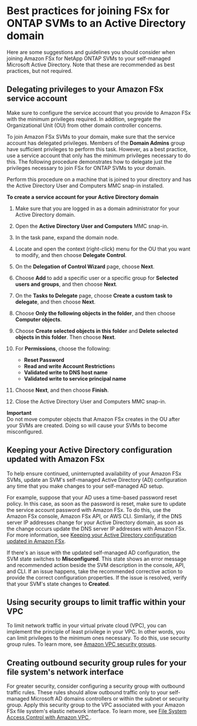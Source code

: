 # Best practices for joining FSx for ONTAP SVMs to an Active Directory domain<a name="self-managed-AD-best-practices"></a>

Here are some suggestions and guidelines you should consider when joining Amazon FSx for NetApp ONTAP SVMs to your self\-managed Microsoft Active Directory\. Note that these are recommended as best practices, but not required\.

## Delegating privileges to your Amazon FSx service account<a name="connect_delegate_privileges"></a>

Make sure to configure the service account that you provide to Amazon FSx with the minimum privileges required\. In addition, segregate the Organizational Unit \(OU\) from other domain controller concerns\. 

To join Amazon FSx SVMs to your domain, make sure that the service account has delegated privileges\. Members of the **Domain Admins** group have sufficient privileges to perform this task\. However, as a best practice, use a service account that only has the minimum privileges necessary to do this\. The following procedure demonstrates how to delegate just the privileges necessary to join FSx for ONTAP SVMs to your domain\.

Perform this procedure on a machine that is joined to your directory and has the Active Directory User and Computers MMC snap\-in installed\.

**To create a service account for your Active Directory domain**

1. Make sure that you are logged in as a domain administrator for your Active Directory domain\. 

1. Open the **Active Directory User and Computers** MMC snap\-in\.

1. In the task pane, expand the domain node\. 

1. Locate and open the context \(right\-click\) menu for the OU that you want to modify, and then choose **Delegate Control**\.

1. On the **Delegation of Control Wizard** page, choose **Next**\.

1. Choose **Add** to add a specific user or a specific group for **Selected users and groups**, and then choose **Next**\.

1. On the **Tasks to Delegate** page, choose **Create a custom task to delegate**, and then choose **Next**\.

1. Choose **Only the following objects in the folder**, and then choose **Computer objects**\.

1. Choose **Create selected objects in this folder** and **Delete selected objects in this folder**\. Then choose **Next**\.

1. For **Permissions**, choose the following:
   + **Reset Password**
   + **Read and write Account Restriction**s
   + **Validated write to DNS host name**
   + **Validated write to service principal name**

1. Choose **Next**, and then choose **Finish**\.

1. Close the Active Directory User and Computers MMC snap\-in\.

**Important**  
Do not move computer objects that Amazon FSx creates in the OU after your SVMs are created\. Doing so will cause your SVMs to become misconfigured\.

## Keeping your Active Directory configuration updated with Amazon FSx<a name="keep-ad-config-updated"></a>

To help ensure continued, uninterrupted availability of your Amazon FSx SVMs, update an SVM's self\-managed Active Directory \(AD\) configuration any time that you make changes to your self\-managed AD setup\.

For example, suppose that your AD uses a time\-based password reset policy\. In this case, as soon as the password is reset, make sure to update the service account password with Amazon FSx\. To do this, use the Amazon FSx console, Amazon FSx API, or AWS CLI\. Similarly, if the DNS server IP addresses change for your Active Directory domain, as soon as the change occurs update the DNS server IP addresses with Amazon FSx\. For more information, see [Keeping your Active Directory configuration updated in Amazon FSx](keep-ad-up-to-date.md)\.

If there's an issue with the updated self\-managed AD configuration, the SVM state switches to **Misconfigured**\. This state shows an error message and recommended action beside the SVM description in the console, API, and CLI\. If an issue happens, take the recommended corrective action to provide the correct configuration properties\. If the issue is resolved, verify that your SVM's state changes to **Created**\.

## Using security groups to limit traffic within your VPC<a name="least-privilege-sg-rules"></a>

To limit network traffic in your virtual private cloud \(VPC\), you can implement the principle of least privilege in your VPC\. In other words, you can limit privileges to the minimum ones necessary\. To do this, use security group rules\. To learn more, see [Amazon VPC security groups](limit-access-security-groups.md#fsx-vpc-security-groups)\. 

## Creating outbound security group rules for your file system's network interface<a name="sg-rules-fsx-eni"></a>

For greater security, consider configuring a security group with outbound traffic rules\. These rules should allow outbound traffic only to your self\-managed Microsoft AD domains controllers or within the subnet or security group\. Apply this security group to the VPC associated with your Amazon FSx file system's elastic network interface\. To learn more, see [ File System Access Control with Amazon VPC ](limit-access-security-groups.md)\. 